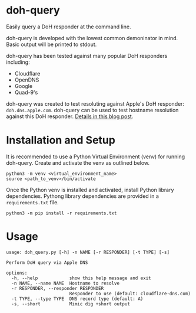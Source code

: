 # doh-query
Easily query a DoH responder at the command line.

doh-query is developed with the lowest common demoninator in mind. Basic output will be printed to stdout. 

doh-query has been tested against many popular DoH responders including:
* Cloudflare
* OpenDNS
* Google
* Quad-9's

doh-query was created to test resoluting against Apple's DoH responder: `doh.dns.apple.com`. doh-query can be used to test hostname resolution against this DoH responder. [Details in this blog post](https://medium.com/@mpawl/whats-up-with-doh-dns-apple-com-investigating-apple-s-doh-responder-fce376a19052).

# Installation and Setup

It is recommended to use a Python Virtual Environment (venv) for running doh-query. Create and activate the venv as outlined below. 

```
python3 -m venv <virtual_environment_name>
source <path_to_venv>/bin/activate
```
Once the Python venv is installed and activated, install Python library dependencies. Pythong library dependencies are provided in a `requirements.txt` file. 
```
python3 -m pip install -r requirements.txt
```

# Usage

```
usage: doh_query.py [-h] -n NAME [-r RESPONDER] [-t TYPE] [-s]

Perform DoH query via Apple DNS

options:
  -h, --help            show this help message and exit
  -n NAME, --name NAME  Hostname to resolve
  -r RESPONDER, --responder RESPONDER
                        Responder to use (default: cloudflare-dns.com)
  -t TYPE, --type TYPE  DNS record type (default: A)
  -s, --short           Mimic dig +short output
```
